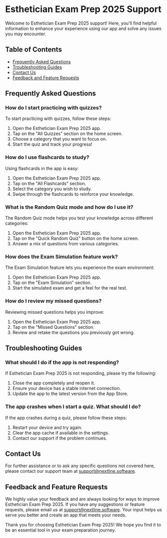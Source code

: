 # Esthetician Exam Prep 2025 Support

Welcome to Esthetician Exam Prep 2025 support! Here, you'll find helpful information to enhance your experience using our app and solve any issues you may encounter.

## Table of Contents
- [Frequently Asked Questions](#frequently-asked-questions)
- [Troubleshooting Guides](#troubleshooting-guides)
- [Contact Us](#contact-us)
- [Feedback and Feature Requests](#feedback-and-feature-requests)

## Frequently Asked Questions

### How do I start practicing with quizzes?
To start practicing with quizzes, follow these steps:
1. Open the Esthetician Exam Prep 2025 app.
2. Tap on the "All Quizzes" section on the home screen.
3. Choose a category that you want to focus on.
4. Start the quiz and track your progress!

### How do I use flashcards to study?
Using flashcards in the app is easy:
1. Open the Esthetician Exam Prep 2025 app.
2. Tap on the "All Flashcards" section.
3. Select the category you wish to study.
4. Swipe through the flashcards to reinforce your knowledge.

### What is the Random Quiz mode and how do I use it?
The Random Quiz mode helps you test your knowledge across different categories:
1. Open the Esthetician Exam Prep 2025 app.
2. Tap on the "Quick Random Quiz" button on the home screen.
3. Answer a mix of questions from various categories.

### How does the Exam Simulation feature work?
The Exam Simulation feature lets you experience the exam environment:
1. Open the Esthetician Exam Prep 2025 app.
2. Tap on the "Exam Simulation" section.
3. Start the simulated exam and get a feel for the real test.

### How do I review my missed questions?
Reviewing missed questions helps you improve:
1. Open the Esthetician Exam Prep 2025 app.
2. Tap on the "Missed Questions" section.
3. Review and retake the questions you previously got wrong.

## Troubleshooting Guides

### What should I do if the app is not responding?
If Esthetician Exam Prep 2025 is not responding, please try the following:
1. Close the app completely and reopen it.
2. Ensure your device has a stable internet connection.
3. Update the app to the latest version from the App Store.

### The app crashes when I start a quiz. What should I do?
If the app crashes during a quiz, please follow these steps:
1. Restart your device and try again.
2. Clear the app cache if available in the settings.
3. Contact our support if the problem continues.

## Contact Us
For further assistance or to ask any specific questions not covered here, please contact our support team at [support@nextline.software](mailto:support@nextline.software).

## Feedback and Feature Requests

We highly value your feedback and are always looking for ways to improve Esthetician Exam Prep 2025. If you have any suggestions or feature requests, please email us at [support@nextline.software](mailto:support@nextline.software). Your input helps us serve you better and create an app that meets your needs.

Thank you for choosing Esthetician Exam Prep 2025! We hope you find it to be an essential tool in your exam preparation journey.
